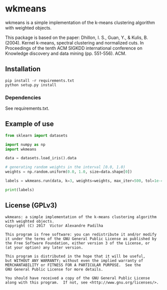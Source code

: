 # wkmeans

wkmeans is a simple implementation of the k-means clustering algorithm with weighted objects.

This package is based on the paper:
Dhillon, I. S., Guan, Y., & Kulis, B. (2004). Kernel k-means, spectral clustering and normalized cuts.
In Proceedings of the tenth ACM SIGKDD international conference on Knowledge discovery and data mining
(pp. 551-556). ACM.

## Installation
    pip install -r requirements.txt
    python setup.py install

### Dependencies

See requirements.txt.

## Example of use

```python
from sklearn import datasets

import numpy as np
import wkmeans

data = datasets.load_iris().data

# generating random weights in the interval [0.0, 1.0)
weights = np.random.uniform(0.0, 1.0, size=data.shape[0])

labels = wkmeans.run(data, k=3, weights=weights, max_iter=500, tol=1e-4)

print(labels)
```

## License (GPLv3)
    wkmeans: a simple implementation of the k-means clustering algorithm with weighted objects.
    Copyright (C) 2017  Victor Alexandre Padilha

    This program is free software: you can redistribute it and/or modify
    it under the terms of the GNU General Public License as published by
    the Free Software Foundation, either version 3 of the License, or
    (at your option) any later version.

    This program is distributed in the hope that it will be useful,
    but WITHOUT ANY WARRANTY; without even the implied warranty of
    MERCHANTABILITY or FITNESS FOR A PARTICULAR PURPOSE.  See the
    GNU General Public License for more details.

    You should have received a copy of the GNU General Public License
    along with this program.  If not, see <http://www.gnu.org/licenses/>.
